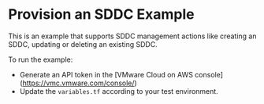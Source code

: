 # Provision an SDDC Example

This is an example that supports SDDC management actions like creating an SDDC, 
updating or deleting an existing SDDC.

To run the example:
* Generate an API token in the [VMware Cloud on AWS console] (https://vmc.vmware.com/console/)
* Update the `variables.tf` according to your test environment.


